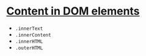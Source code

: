 # [Content in DOM elements](/JavaScript/Document-Object-Model/content-in-dom-element/)

- `.innerText`
- `.innerContent`
- `.innerHTML`
- `.outerHTML`
